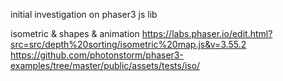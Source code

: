 initial investigation on phaser3 js lib


isometric & shapes & animation
https://labs.phaser.io/edit.html?src=src/depth%20sorting/isometric%20map.js&v=3.55.2
https://github.com/photonstorm/phaser3-examples/tree/master/public/assets/tests/iso/